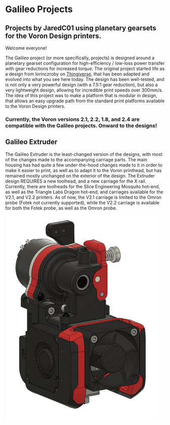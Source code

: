 # Galileo Projects
## Projects by JaredC01 using planetary gearsets for the Voron Design printers.

Welcome everyone!

The Galileo project (or more specifically, projects) is designed around a planetary gearset configuration for high-efficiency / low-loss power transfer with gear reductions for increased torque.  The original project started life as a design from lorinczroby on [Thingiverse](https://www.thingiverse.com/thing:4223085), that has been adapted and evolved into what you see here today.  The design has been well-tested, and is not only a very powerful design (with a 7.5:1 gear reduction), but also a very lightweight design, allowing for incredible print speeds over 300mm/s.  The idea of this project was to make a platform that is modular in design, that allows an easy upgrade path from the standard print platforms available to the Voron Design printers.

### Currently, the Voron versions 2.1, 2.2, 1.8, and 2.4 are compatible with the Galileo projects.  Onward to the designs!

## Galileo Extruder

The Galileo Extruder is the least-changed version of the designs, with most of the changes made to the accompanying carriage parts.  The main housing has had quite a few under-the-hood changes made to it in order to make it easier to print, as well as to adapt it to the Voron printhead, but has remained mostly unchanged on the exterior of the design.  The Extruder design REQUIRES a new toolhead, and a new carriage for the X rail.  Currently, there are toolheads for the Slice Engineering Mosquito hot-end, as well as the Triangle Labs Dragon hot-end, and carriages available for the V2.1, and V2.2 printers.  As of now, the V2.1 carriage is limited to the Omron probe (Fotek not currently supported), while the V2.2 carriage is available for both the Fotek probe, as well as the Omron probe.

![Image](./galileoextruder.png)


